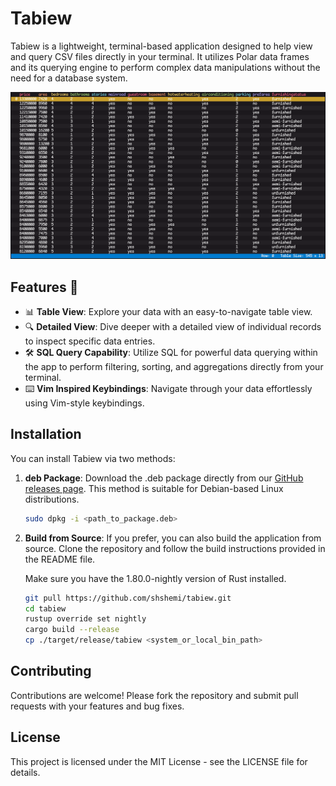 # Tabiew

Tabiew is a lightweight, terminal-based application designed to help view and query CSV files directly in your terminal. It utilizes Polar data frames and its querying engine to perform complex data manipulations without the need for a database system.

![Image Alt text](/images/screenshot.png "Screenshot")

## Features 🌟

- 📊 **Table View**: Explore your data with an easy-to-navigate table view.
- 🔍 **Detailed View**: Dive deeper with a detailed view of individual records to inspect specific data entries.
- 🛠️ **SQL Query Capability**: Utilize SQL for powerful data querying within the app to perform filtering, sorting, and aggregations directly from your terminal.
- ⌨️ **Vim Inspired Keybindings**: Navigate through your data effortlessly using Vim-style keybindings.

## Installation

You can install Tabiew via two methods:

 1. **deb Package**: Download the .deb package directly from our [GitHub releases page](https://github.com/shshemi/tabiew/releases). This method is suitable for Debian-based Linux distributions.

    ```bash
    sudo dpkg -i <path_to_package.deb>
    ```

 1. **Build from Source**: If you prefer, you can also build the application from source. Clone the repository and follow the build instructions provided in the README file.

    Make sure you have the 1.80.0-nightly version of Rust installed.

    ```bash
    git pull https://github.com/shshemi/tabiew.git
    cd tabiew
    rustup override set nightly
    cargo build --release
    cp ./target/release/tabiew <system_or_local_bin_path>
    ```

## Contributing
Contributions are welcome! Please fork the repository and submit pull requests with your features and bug fixes.

## License
This project is licensed under the MIT License - see the LICENSE file for details.

